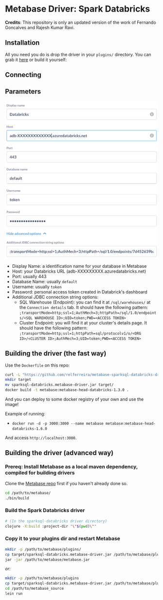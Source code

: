 # Metabase Driver: Spark Databricks

**Credits**: This repository is only an updated version of the work of Fernando Goncalves and Rajesh Kumar Ravi.

## Installation

All you need you do is drop the driver in your `plugins/` directory. You can grab it [here](https://github.com/relferreira/metabase-sparksql-databricks-driver/releases/download/1.6.0/sparksql-databricks.metabase-driver.jar) or build it yourself:

## Connecting

## Parameters

![Connection Parameters](docs/parameters.png)

- Display Name: a identification name for your database in Metabase
- Host: your Databricks URL (adb-XXXXXXXXX.azuredatabricks.net)
- Port: usually 443
- Database Name: usually `default`
- Username: usually `token`
- Password: personal access token created in Databrick's dashboard
- Additional JDBC connection string options:
  - SQL Warehouse (Endpoint): you can find it at `/sql/warehouses/` at the `Connection details` tab. It should have the following pattern: `;transportMode=http;ssl=1;AuthMech=3;httpPath=/sql/1.0/endpoints/<SQL WAREHOUSE ID>;UID=token;PWD=<ACCESS TOKEN>`
  - Cluster Endpoint: you will find it at your cluster's details page. It should have the following pattern: `;transportMode=http;ssl=1;httpPath=sql/protocolv1/o/<ORG ID>/<CLUSTER ID>;AuthMech=3;UID=token;PWD=<ACCESS TOKEN>`

## Building the driver (the fast way)

Use the `Dockerfile` on this repo:

```bash
curl -L "https://github.com/relferreira/metabase-sparksql-databricks-driver/releases/download/1.6.0/sparksql-databricks.metabase-driver.jar" -o sparksql-databricks.metabase-driver.jar
mkdir target
mv sparksql-databricks.metabase-driver.jar target/
docker build -t metabase:metabase-head-databricks-1.3.0 .
```

And you can deploy to some docker registry of your own and use the image!

Example of running:

- `docker run -d -p 3000:3000 --name metabase metabase:metabase-head-databricks-1.6.0`

And access `http://localhost:3000`.

## Building the driver (advanced way)

### Prereq: Install Metabase as a local maven dependency, compiled for building drivers

Clone the [Metabase repo](https://github.com/metabase/metabase) first if you haven't already done so.

```bash
cd /path/to/metabase/
./bin/build
```

### Build the Spark Databricks driver

```bash
# (In the sparksql-databricks driver directory)
clojure -X:build :project-dir "\"$(pwd)\""
```

### Copy it to your plugins dir and restart Metabase

```bash
mkdir -p /path/to/metabase/plugins/
cp target/sparksql-databricks.metabase-driver.jar /path/to/metabase/plugins/
jar -jar /path/to/metabase/metabase.jar
```

_or:_

```bash
mkdir -p /path/to/metabase/plugins
cp target/sparksql-databricks.metabase-driver.jar /path/to/metabase/plugins/
cd /path/to/metabase_source
lein run
```
